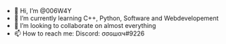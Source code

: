 - 👋 Hi, I’m @006W4Y
- 🌱 I’m currently learning C++, Python, Software and Webdevelopement
- 💞️ I’m looking to collaborate on almost everything
- 📫 How to reach me: Discord: σσɢшαч#9226

<!---
006W4Y/006W4Y is a ✨ special ✨ repository because its `README.md` (this file) appears on your GitHub profile.
You can click the Preview link to take a look at your changes.
--->
